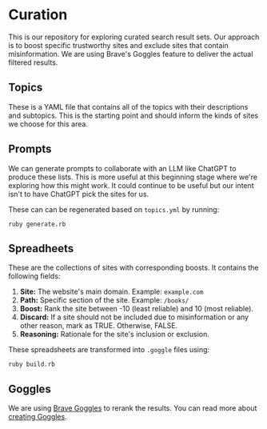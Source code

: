 # Curation

This is our repository for exploring curated search result sets. Our approach is to boost specific trustworthy sites and exclude sites that contain misinformation. We are using Brave's Goggles feature to deliver the actual filtered results.

## Topics

These is a YAML file that contains all of the topics with their descriptions and subtopics. This is the starting point and should inform the kinds of sites we choose for this area.

## Prompts

We can generate prompts to collaborate with an LLM like ChatGPT to produce these lists. This is more useful at this beginning stage where we're exploring how this might work. It could continue to be useful but our intent isn't to have ChatGPT pick the sites for us.

These can can be regenerated based on `topics.yml` by running:

```
ruby generate.rb
```

## Spreadheets

These are the collections of sites with corresponding boosts. It contains the following fields:

1. **Site:** The website's main domain. Example: `example.com`
2. **Path:** Specific section of the site. Example: `/books/`
3. **Boost:** Rank the site between -10 (least reliable) and 10 (most reliable).
4. **Discard:** If a site should not be included due to misinformation or any other reason, mark as TRUE. Otherwise, FALSE.
5. **Reasoning:** Rationale for the site's inclusion or exclusion.

These spreadsheets are transformed into `.goggle` files using:

```
ruby build.rb
```

## Goggles

We are using [Brave Goggles](https://search.brave.com/help/goggles) to rerank the results. You can read more about [creating Goggles](https://github.com/brave/goggles-quickstart).
